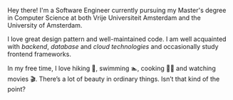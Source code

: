 Hey there! I'm a Software Engineer currently pursuing my Master's degree in Computer Science at both Vrije Universiteit Amsterdam and the University of Amsterdam.

I love great design pattern and well-maintained code.
I am well acquainted with *backend*, *database* and *cloud technologies* and
occasionally study frontend frameworks.

In my free time, I love hiking 🥾, swimming 🏊, cooking 👨‍🍳 and watching movies 🎬.
There’s a lot of beauty in ordinary things. Isn’t that kind of the point?